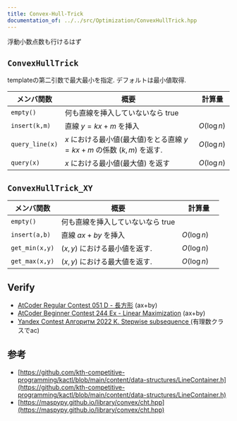 ```yaml
---
title: Convex-Hull-Trick
documentation_of: ../../src/Optimization/ConvexHullTrick.hpp
---
```

浮動小数点数も行けるはず

## `ConvexHullTrick`
templateの第二引数で最大最小を指定. デフォルトは最小値取得.

|メンバ関数|概要|計算量|
|---|---|---|
|`empty()`|何も直線を挿入していないなら true||
|`insert(k,m)`|直線 $y=kx+m$ を挿入 | $O(\log n)$　|
|`query_line(x)` | $x$ における最小値(最大値)をとる直線 $y=kx+m$ の係数 $(k,m)$ を返す. |$O(\log n)$ | 
|`query(x)` | $x$ における最小値(最大値) を返す |$O(\log n)$ | 

## `ConvexHullTrick_XY`

|メンバ関数|概要|計算量|
|---|---|---|
|`empty()`|何も直線を挿入していないなら true||
|`insert(a,b)`|直線 $ax+by$ を挿入 | $O(\log n)$　|
|`get_min(x,y)` | $(x,y)$ における最小値を返す.  |$O(\log n)$ | 
|`get_max(x,y)` | $(x,y)$ における最大値を返す.  |$O(\log n)$ | 

## Verify

- [AtCoder Regular Contest 051 D - 長方形](https://atcoder.jp/contests/arc051/tasks/arc051_d) (ax+by)
- [AtCoder Beginner Contest 244 Ex - Linear Maximization](https://atcoder.jp/contests/abc244/tasks/abc244_h) (ax+by)
- [Yandex Contest Алгоритм 2022 K. Stepwise subsequence ](https://contest.yandex.com/contest/42710/problems/K) (有理数クラスでac)

## 参考

- [https://github.com/kth-competitive-programming/kactl/blob/main/content/data-structures/LineContainer.h](https://github.com/kth-competitive-programming/kactl/blob/main/content/data-structures/LineContainer.h)
- [https://maspypy.github.io/library/convex/cht.hpp](https://maspypy.github.io/library/convex/cht.hpp)